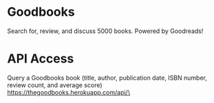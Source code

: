 # Goodbooks

Search for, review, and discuss 5000 books. Powered by Goodreads!

# API Access

Query a Goodbooks book (title, author, publication date, ISBN number, review count, and average score) https://thegoodbooks.herokuapp.com/api/\<isbn>



